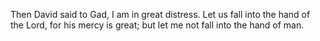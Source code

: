 Then David said to Gad, I am in great distress. Let us fall into the hand of the Lord, for his mercy is great; but let me not fall into the hand of man.
